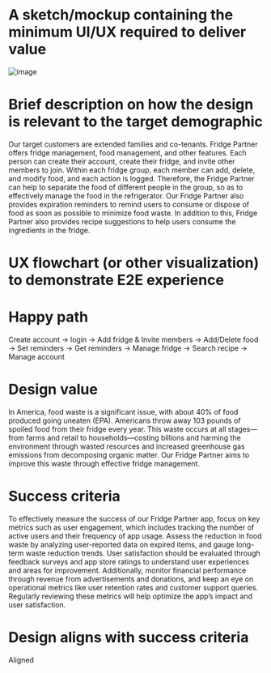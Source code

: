 # A sketch/mockup containing the minimum UI/UX required to deliver value
![image](https://github.com/gly66/545GroupProject/assets/80219810/aba9c3cb-11f8-4317-ae03-9c869715f01e)

# Brief description on how the design is relevant to the target demographic
Our target customers are extended families and co-tenants. Fridge Partner offers fridge management, food management, and other features. Each person can create their account, create their fridge, and invite other members to join. Within each fridge group, each member can add, delete, and modify food, and each action is logged. Therefore, the Fridge Partner can help to separate the food of different people in the group, so as to effectively manage the food in the refrigerator. Our Fridge Partner also provides expiration reminders to remind users to consume or dispose of food as soon as possible to minimize food waste. In addition to this, Fridge Partner also provides recipe suggestions to help users consume the ingredients in the fridge.
# UX flowchart (or other visualization) to demonstrate E2E experience

# Happy path
Create account -> login -> Add fridge & Invite members -> Add/Delete food -> Set reminders -> Get reminders -> Manage fridge -> Search recipe -> Manage account

# Design value
In America, food waste is a significant issue, with about 40% of food produced going uneaten (EPA). Americans throw away 103 pounds of spoiled food from their fridge every year. This waste occurs at all stages—from farms and retail to households—costing billions and harming the environment through wasted resources and increased greenhouse gas emissions from decomposing organic matter. Our Fridge Partner aims to improve this waste through effective fridge management.

# Success criteria
To effectively measure the success of our Fridge Partner app, focus on key metrics such as user engagement, which includes tracking the number of active users and their frequency of app usage. Assess the reduction in food waste by analyzing user-reported data on expired items, and gauge long-term waste reduction trends. User satisfaction should be evaluated through feedback surveys and app store ratings to understand user experiences and areas for improvement. Additionally, monitor financial performance through revenue from advertisements and donations, and keep an eye on operational metrics like user retention rates and customer support queries. Regularly reviewing these metrics will help optimize the app’s impact and user satisfaction.

# Design aligns with success criteria
Aligned
